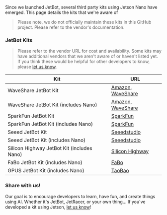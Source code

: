 Since we launched JetBot, several third party kits using Jetson Nano have emerged.  This page details the kits that we're aware of

> Please note, we do not officially maintain these kits in this GitHub project.  Please refer to the vendor's documentation.

### JetBot Kits

> Please refer to the vendor URL for cost and availability.  Some kits may have additional vendors that we aren't aware of or haven't listed yet.  If you think these would be helpful for other developers to know, please [let us know](../../issues).

| Kit      | URL |
|----------|-----|
| WaveShare JetBot Kit |[Amazon](https://www.amazon.com/dp/B081LF98T8/), [WaveShare](https://www.waveshare.com/product/mini-pc/jetson/packages/jetbot-ai-kit-acce.htm) |
| WaveShare JetBot Kit (includes Nano) | [Amazon](https://www.amazon.com/dp/B081LCJXML/), [WaveShare](https://www.waveshare.com/product/mini-pc/jetson/packages/jetbot-ai-kit.htm) |
| SparkFun JetBot Kit | [SparkFun](https://www.sparkfun.com/products/15437) |
| SparkFun JetBot Kit (includes Nano) | [SparkFun](https://www.sparkfun.com/products/15365) |
| Seeed JetBot Kit | [Seeedstudio](https://www.seeedstudio.com/Seeedstudio-JetBot-Smart-Car-Kit-p-4055.html) |
| Seeed JetBot Kit (includes Nano) | [Seeedstudio](https://www.seeedstudio.com/Seeedstudio-JetBot-Smart-Car-Powered-by-NVIDIA-Jetson-Nano-p-4054.html) |
| Silicon Highway JetBot Kit (includes Nano) | [Silicon Highway](https://www.siliconhighwaydirect.co.uk/product-p/jetbot-kit.htm) |
| FaBo JetBot Kit (includes Nano) | [FaBo](https://www.fabo.store/collections/jetbot/products/jetbot-kit) |
| GPUS JetBot Kit (includes Nano) | [TaoBao](https://item.taobao.com/item.htm?spm=a2oq0.12575281.0.0.25911debPlD2nP&ft=t&id=602196310625)

### Share with us!

Our goal is to encourage developers to learn, have fun, and create things using AI.  Whether it's JetBot, JetRacer, or your own thing... If you've developed a kit using Jetson, [let us know](../../issues)!  